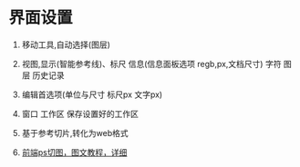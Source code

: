 # 界面设置
1. 移动工具,自动选择(图层)
2. 视图,显示(智能参考线)、标尺  信息(信息面板选项 regb,px,文档尺寸) 字符  图层  历史记录   
3. 编辑首选项(单位与尺寸 标尺px  文字px)
4. 窗口 工作区  保存设置好的工作区
5. 基于参考切片,转化为web格式

6. [前端ps切图，图文教程，详细](http://blog.csdn.net/obkoro1/article/details/69817571)